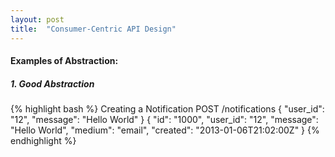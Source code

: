 ```yaml
---
layout: post
title:  "Consumer-Centric API Design"
---
```

#### Examples of Abstraction:
##### 1. Good Abstraction
{% highlight bash %}
Creating a Notification
POST /notifications
{
  "user_id": "12",
  "message": "Hello World"
}
{
  "id": "1000",
  "user_id": "12",
  "message": "Hello World",
  "medium": "email",
  "created": "2013-01-06T21:02:00Z"
}
{% endhighlight %}